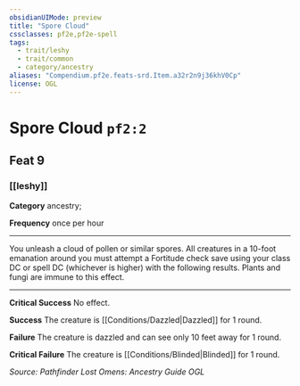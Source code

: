 ```yaml
---
obsidianUIMode: preview
title: "Spore Cloud"
cssclasses: pf2e,pf2e-spell
tags:
  - trait/leshy
  - trait/common
  - category/ancestry
aliases: "Compendium.pf2e.feats-srd.Item.a32r2n9j36khV0Cp"
license: OGL
---
```

# Spore Cloud `pf2:2`
## Feat 9
### [[leshy]]

**Category** ancestry; 




**Frequency** once per hour

* * *

You unleash a cloud of pollen or similar spores. All creatures in a 10-foot emanation around you must attempt a Fortitude check save using your class DC or spell DC (whichever is higher) with the following results. Plants and fungi are immune to this effect.

* * *

**Critical Success** No effect.

**Success** The creature is [[Conditions/Dazzled|Dazzled]] for 1 round.

**Failure** The creature is dazzled and can see only 10 feet away for 1 round.

**Critical Failure** The creature is [[Conditions/Blinded|Blinded]] for 1 round.

*Source: Pathfinder Lost Omens: Ancestry Guide*
*OGL*